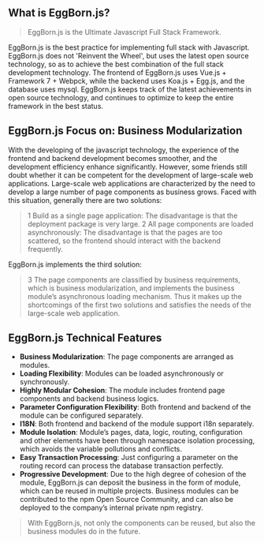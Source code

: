 ## What is EggBorn.js?
> EggBorn.js is the Ultimate Javascript Full Stack Framework.

EggBorn.js is the best practice for implementing full stack with Javascript.
EggBorn.js does not 'Reinvent the Wheel', but uses the latest open source technology, so as to achieve the best combination of the full stack development technology.
The frontend of EggBorn.js uses Vue.js + Framework 7 + Webpck, while the backend uses Koa.js + Egg.js, and the database uses mysql.
EggBorn.js keeps track of the latest achievements in open source technology, and continues to optimize to keep the entire framework in the best status.

## EggBorn.js Focus on: Business Modularization

With the developing of the javascript technology, the experience of the frontend and backend development becomes smoother, and the development efficiency enhance significantly. However, some friends still doubt whether it can be competent for the development of large-scale web applications. Large-scale web applications are characterized by the need to develop a large number of page components as business grows. Faced with this situation, generally there are two solutions:

> 1 Build as a single page application: The disadvantage is that the deployment package is very large.
> 2 All page components are loaded asynchronously: The disadvantage is that the pages are too scattered, so the frontend should interact with the backend frequently.

EggBorn.js implements the third solution:
> 3 The page components are classified by business requirements, which is business modularization, and implements the business module’s asynchronous loading mechanism. Thus it makes up the shortcomings of the first two solutions and satisfies the needs of the large-scale web application.


## EggBorn.js Technical Features

- **Business Modularization**: The page components are arranged as modules.
- **Loading Flexibility**: Modules can be loaded asynchronously or synchronously.
- **Highly Modular Cohesion**: The module includes frontend page components and backend business logics.
- **Parameter Configuration Flexibility**: Both frontend and backend of the module can be configured separately.
- **I18N**: Both frontend and backend of the module support i18n separately.
- **Module Isolation**: Module’s pages, data, logic, routing, configuration and other elements have been through namespace isolation processing, which avoids the variable pollutions and conflicts.
- **Easy Transaction Processing**: Just configuring a parameter on the routing record can process the database transaction perfectly.
- **Progressive Development**: Due to the high degree of cohesion of the module, EggBorn.js can deposit the business in the form of module, which can be reused in multiple projects. Business modules can be contributed to the npm Open Source Community, and can also be deployed to the company’s internal private npm registry.

> With EggBorn.js, not only the components can be reused, but also the business modules do in the future.

